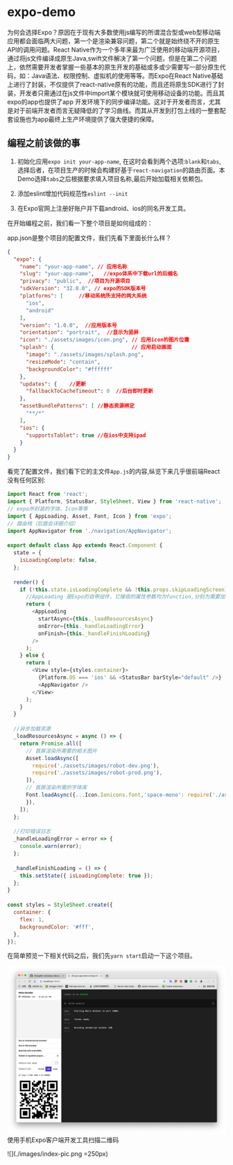 # expo-demo

为何会选择Expo？原因在于现有大多数使用js编写的所谓混合型或web型移动端应用都会面临两大问题，第一个是渲染兼容问题，第二个就是始终绕不开的原生API的调用问题。React Native作为一个多年来最为广泛使用的移动端开源项目，通过将js文件编译成原生Java,swift文件解决了第一个问题，但是在第二个问题上，依然需要开发者掌握一些基本的原生开发的基础或多或少需要写一部分原生代码，如：Java语法、权限控制、虚拟机的使用等等。而Expo在React Native基础上进行了封装，不仅提供了react-native原有的功能，而且还将原生SDK进行了封装，开发者只需通过在js文件中import某个模块就可使用移动设备的功能。而且其expo的app也提供了app 开发环境下的同步编译功能。这对于开发者而言，尤其是对于前端开发者而言无疑降低的了学习曲线。而其从开发到打包上线的一整套配套设施也为app最终上生产环境提供了强大便捷的保障。


## 编程之前该做的事

1. 初始化应用`expo init your-app-name`, 在这时会看到两个选项:`blank`和`tabs`,选择后者，在项目生产的时候会构建好基于`react-navigation`的路由页面。本Demo选择`tabs`之后根据要求填入项目名称,最后开始加载相关依赖包。

2. 添加eslint增加代码规范性`eslint --init`

3. 在Expo官网上注册好账户并下载android、ios的同名开发工具。

在开始编程之前，我们看一下整个项目是如何组成的：

app.json是整个项目的配置文件，我们先看下里面长什么样？

```json
{
  "expo": {
    "name": "your-app-name", // 应用名称
    "slug": "your-app-name",   //expo体系中下载url的后缀名
    "privacy": "public",  //项目为开源项目
    "sdkVersion": "32.0.0", // expo的SDK版本号
    "platforms": [     //移动系统所支持的两大系统
      "ios",
      "android"
    ],
    "version": "1.0.0",  //应用版本号
    "orientation": "portrait",  //显示为竖屏
    "icon": "./assets/images/icon.png", // 应用icon的图片位置
    "splash": {                         // 应用启动画面
      "image": "./assets/images/splash.png",
      "resizeMode": "contain",
      "backgroundColor": "#ffffff"
    },
    "updates": {    //更新 
      "fallbackToCacheTimeout": 0  //后台即时更新
    },
    "assetBundlePatterns": [ //静态资源绑定
      "**/*"
    ],
    "ios": {
      "supportsTablet": true //在ios中支持ipad
    }
  }
}
```

看完了配置文件，我们看下它的主文件`App.js`的内容,纵览下来几乎很前端React没有任何区别:

```js
import React from 'react';
import { Platform, StatusBar, StyleSheet, View } from 'react-native';
// expo所封装的字体、Icon等等
import { AppLoading, Asset, Font, Icon } from 'expo';
// 路由栈（后面会详细介绍）
import AppNavigator from './navigation/AppNavigator';

export default class App extends React.Component {
  state = {
    isLoadingComplete: false,
  };

  render() {
    if (!this.state.isLoadingComplete && !this.props.skipLoadingScreen) {
      //AppLoading 是Expo的自带组件，它接收的属性参数均为function,分别为需要加载的资源、报错、完成
      return (
        <AppLoading
          startAsync={this._loadResourcesAsync}
          onError={this._handleLoadingError}
          onFinish={this._handleFinishLoading}
        />
      );
    } else {
      return (
        <View style={styles.container}>
          {Platform.OS === 'ios' && <StatusBar barStyle="default" />}
          <AppNavigator />
        </View>
      );
    }
  }
  
  //异步加载资源
  _loadResourcesAsync = async () => {
    return Promise.all([
      // 首屏渲染所需要的相关图片
      Asset.loadAsync([
        require('./assets/images/robot-dev.png'),
        require('./assets/images/robot-prod.png'),
      ]),
      // 首屏渲染所需的字体库
      Font.loadAsync({...Icon.Ionicons.font,'space-mono': require('./assets/fonts/SpaceMono-Regular.ttf'),
      }),
    ]);
  };
  
  //打印错误日志
  _handleLoadingError = error => {
    console.warn(error);
  };

  _handleFinishLoading = () => {
    this.setState({ isLoadingComplete: true });
  };
}

const styles = StyleSheet.create({
  container: {
    flex: 1,
    backgroundColor: '#fff',
  },
});

```

在简单预览一下相关代码之后，我们先`yarn start`启动一下这个项目。

![](./images/window-tool.png)
使用手机Expo客户端开发工具扫描二维码

![](./images/index-pic.png =250px)
